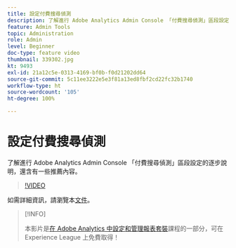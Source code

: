 ```yaml
---
title: 設定付費搜尋偵測
description: 了解進行 Adobe Analytics Admin Console 「付費搜尋偵測」區段設定的逐步說明，還含有一些推薦內容。
feature: Admin Tools
topic: Administration
role: Admin
level: Beginner
doc-type: feature video
thumbnail: 339302.jpg
kt: 9493
exl-id: 21a12c5e-0313-4169-bf0b-f0d21202dd64
source-git-commit: 5c11ee3222e5e3f81a13ed8fbf2cd22fc32b1740
workflow-type: ht
source-wordcount: '105'
ht-degree: 100%

---
```


# 設定付費搜尋偵測

了解進行 Adobe Analytics Admin Console 「付費搜尋偵測」區段設定的逐步說明，還含有一些推薦內容。

>[!VIDEO](https://video.tv.adobe.com/v/339302/?quality=12&learn=on)

如需詳細資訊，請瀏覽本[文件](https://experienceleague.adobe.com/docs/analytics/admin/admin-tools/paid-search-detection/paid-search-detection.html?lang=zh-Hant#section_0C2CFA0AF77B47098BE37CB024665D0D)。

>[!INFO]
>
> 本影片是[在 Adobe Analytics 中設定和管理報表套裝](https://experienceleague.adobe.com/?recommended=Analytics-A-1-2021.1.administration)課程的一部分，可在 Experience League 上免費取得！